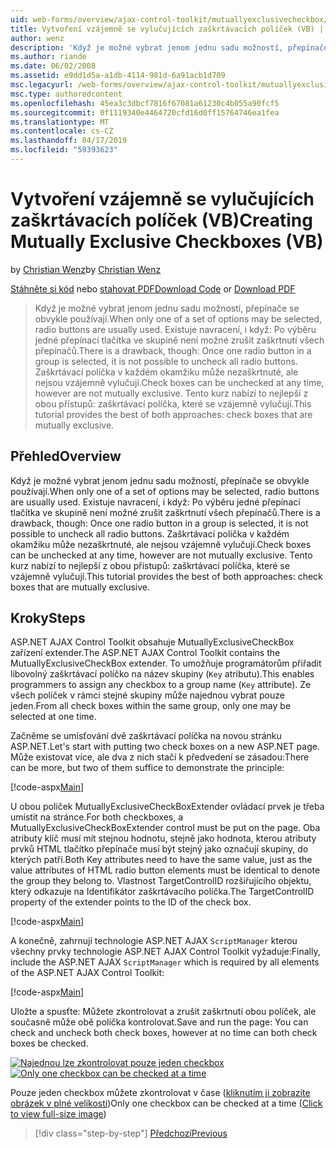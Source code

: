 ```yaml
---
uid: web-forms/overview/ajax-control-toolkit/mutuallyexclusivecheckbox/creating-mutually-exclusive-checkboxes-vb
title: Vytvoření vzájemně se vylučujících zaškrtávacích políček (VB) | Dokumentace Microsoftu
author: wenz
description: 'Když je možné vybrat jenom jednu sadu možností, přepínače se obvykle používají. Existuje navracení, i když: Jednou jednu skupinu je přepínač vybrán...'
ms.author: riande
ms.date: 06/02/2008
ms.assetid: e9dd1d5a-a1db-4114-981d-6a91acb1d709
msc.legacyurl: /web-forms/overview/ajax-control-toolkit/mutuallyexclusivecheckbox/creating-mutually-exclusive-checkboxes-vb
msc.type: authoredcontent
ms.openlocfilehash: 45ea3c3dbcf7816f67081a61230c4b055a90fcf5
ms.sourcegitcommit: 0f1119340e4464720cfd16d0ff15764746ea1fea
ms.translationtype: MT
ms.contentlocale: cs-CZ
ms.lasthandoff: 04/17/2019
ms.locfileid: "59393623"
---
```

# <a name="creating-mutually-exclusive-checkboxes-vb"></a><span data-ttu-id="36933-104">Vytvoření vzájemně se vylučujících zaškrtávacích políček (VB)</span><span class="sxs-lookup"><span data-stu-id="36933-104">Creating Mutually Exclusive Checkboxes (VB)</span></span>

<span data-ttu-id="36933-105">by [Christian Wenz](https://github.com/wenz)</span><span class="sxs-lookup"><span data-stu-id="36933-105">by [Christian Wenz](https://github.com/wenz)</span></span>

<span data-ttu-id="36933-106">[Stáhněte si kód](http://download.microsoft.com/download/9/3/f/93f8daea-bebd-4821-833b-95205389c7d0/MutuallyExclusiveCheckBox0.vb.zip) nebo [stahovat PDF](http://download.microsoft.com/download/b/6/a/b6ae89ee-df69-4c87-9bfb-ad1eb2b23373/mutuallyexclusivecheckbox0VB.pdf)</span><span class="sxs-lookup"><span data-stu-id="36933-106">[Download Code](http://download.microsoft.com/download/9/3/f/93f8daea-bebd-4821-833b-95205389c7d0/MutuallyExclusiveCheckBox0.vb.zip) or [Download PDF](http://download.microsoft.com/download/b/6/a/b6ae89ee-df69-4c87-9bfb-ad1eb2b23373/mutuallyexclusivecheckbox0VB.pdf)</span></span>

> <span data-ttu-id="36933-107">Když je možné vybrat jenom jednu sadu možností, přepínače se obvykle používají.</span><span class="sxs-lookup"><span data-stu-id="36933-107">When only one of a set of options may be selected, radio buttons are usually used.</span></span> <span data-ttu-id="36933-108">Existuje navracení, i když: Po výběru jedné přepínací tlačítka ve skupině není možné zrušit zaškrtnutí všech přepínačů.</span><span class="sxs-lookup"><span data-stu-id="36933-108">There is a drawback, though: Once one radio button in a group is selected, it is not possible to uncheck all radio buttons.</span></span> <span data-ttu-id="36933-109">Zaškrtávací políčka v každém okamžiku může nezaškrtnuté, ale nejsou vzájemně vylučují.</span><span class="sxs-lookup"><span data-stu-id="36933-109">Check boxes can be unchecked at any time, however are not mutually exclusive.</span></span> <span data-ttu-id="36933-110">Tento kurz nabízí to nejlepší z obou přístupů: zaškrtávací políčka, které se vzájemně vylučují.</span><span class="sxs-lookup"><span data-stu-id="36933-110">This tutorial provides the best of both approaches: check boxes that are mutually exclusive.</span></span>


## <a name="overview"></a><span data-ttu-id="36933-111">Přehled</span><span class="sxs-lookup"><span data-stu-id="36933-111">Overview</span></span>

<span data-ttu-id="36933-112">Když je možné vybrat jenom jednu sadu možností, přepínače se obvykle používají.</span><span class="sxs-lookup"><span data-stu-id="36933-112">When only one of a set of options may be selected, radio buttons are usually used.</span></span> <span data-ttu-id="36933-113">Existuje navracení, i když: Po výběru jedné přepínací tlačítka ve skupině není možné zrušit zaškrtnutí všech přepínačů.</span><span class="sxs-lookup"><span data-stu-id="36933-113">There is a drawback, though: Once one radio button in a group is selected, it is not possible to uncheck all radio buttons.</span></span> <span data-ttu-id="36933-114">Zaškrtávací políčka v každém okamžiku může nezaškrtnuté, ale nejsou vzájemně vylučují.</span><span class="sxs-lookup"><span data-stu-id="36933-114">Check boxes can be unchecked at any time, however are not mutually exclusive.</span></span> <span data-ttu-id="36933-115">Tento kurz nabízí to nejlepší z obou přístupů: zaškrtávací políčka, které se vzájemně vylučují.</span><span class="sxs-lookup"><span data-stu-id="36933-115">This tutorial provides the best of both approaches: check boxes that are mutually exclusive.</span></span>

## <a name="steps"></a><span data-ttu-id="36933-116">Kroky</span><span class="sxs-lookup"><span data-stu-id="36933-116">Steps</span></span>

<span data-ttu-id="36933-117">ASP.NET AJAX Control Toolkit obsahuje MutuallyExclusiveCheckBox zařízení extender.</span><span class="sxs-lookup"><span data-stu-id="36933-117">The ASP.NET AJAX Control Toolkit contains the MutuallyExclusiveCheckBox extender.</span></span> <span data-ttu-id="36933-118">To umožňuje programátorům přiřadit libovolný zaškrtávací políčko na název skupiny (`Key` atributu).</span><span class="sxs-lookup"><span data-stu-id="36933-118">This enables programmers to assign any checkbox to a group name (`Key` attribute).</span></span> <span data-ttu-id="36933-119">Ze všech políček v rámci stejné skupiny může najednou vybrat pouze jeden.</span><span class="sxs-lookup"><span data-stu-id="36933-119">From all check boxes within the same group, only one may be selected at one time.</span></span>

<span data-ttu-id="36933-120">Začněme se umísťování dvě zaškrtávací políčka na novou stránku ASP.NET.</span><span class="sxs-lookup"><span data-stu-id="36933-120">Let's start with putting two check boxes on a new ASP.NET page.</span></span> <span data-ttu-id="36933-121">Může existovat více, ale dva z nich stačí k předvedení se zásadou:</span><span class="sxs-lookup"><span data-stu-id="36933-121">There can be more, but two of them suffice to demonstrate the principle:</span></span>

[!code-aspx[Main](creating-mutually-exclusive-checkboxes-vb/samples/sample1.aspx)]

<span data-ttu-id="36933-122">U obou políček MutuallyExclusiveCheckBoxExtender ovládací prvek je třeba umístit na stránce.</span><span class="sxs-lookup"><span data-stu-id="36933-122">For both checkboxes, a MutuallyExclusiveCheckBoxExtender control must be put on the page.</span></span> <span data-ttu-id="36933-123">Oba atributy klíč musí mít stejnou hodnotu, stejně jako hodnota, kterou atributy prvků HTML tlačítko přepínače musí být stejný jako označují skupiny, do kterých patří.</span><span class="sxs-lookup"><span data-stu-id="36933-123">Both Key attributes need to have the same value, just as the value attributes of HTML radio button elements must be identical to denote the group they belong to.</span></span> <span data-ttu-id="36933-124">Vlastnost TargetControlID rozšiřujícího objektu, který odkazuje na Identifikátor zaškrtávacího políčka.</span><span class="sxs-lookup"><span data-stu-id="36933-124">The TargetControlID property of the extender points to the ID of the check box.</span></span>

[!code-aspx[Main](creating-mutually-exclusive-checkboxes-vb/samples/sample2.aspx)]

<span data-ttu-id="36933-125">A konečně, zahrnují technologie ASP.NET AJAX `ScriptManager` kterou všechny prvky technologie ASP.NET AJAX Control Toolkit vyžaduje:</span><span class="sxs-lookup"><span data-stu-id="36933-125">Finally, include the ASP.NET AJAX `ScriptManager` which is required by all elements of the ASP.NET AJAX Control Toolkit:</span></span>

[!code-aspx[Main](creating-mutually-exclusive-checkboxes-vb/samples/sample3.aspx)]

<span data-ttu-id="36933-126">Uložte a spusťte: Můžete zkontrolovat a zrušit zaškrtnutí obou políček, ale současně může obě políčka kontrolovat.</span><span class="sxs-lookup"><span data-stu-id="36933-126">Save and run the page: You can check and uncheck both check boxes, however at no time can both check boxes be checked.</span></span>


<span data-ttu-id="36933-127">[![Najednou lze zkontrolovat pouze jeden checkbox](creating-mutually-exclusive-checkboxes-vb/_static/image2.png)](creating-mutually-exclusive-checkboxes-vb/_static/image1.png)</span><span class="sxs-lookup"><span data-stu-id="36933-127">[![Only one checkbox can be checked at a time](creating-mutually-exclusive-checkboxes-vb/_static/image2.png)](creating-mutually-exclusive-checkboxes-vb/_static/image1.png)</span></span>

<span data-ttu-id="36933-128">Pouze jeden checkbox můžete zkontrolovat v čase ([kliknutím ji zobrazíte obrázek v plné velikosti](creating-mutually-exclusive-checkboxes-vb/_static/image3.png))</span><span class="sxs-lookup"><span data-stu-id="36933-128">Only one checkbox can be checked at a time ([Click to view full-size image](creating-mutually-exclusive-checkboxes-vb/_static/image3.png))</span></span>

> [!div class="step-by-step"]
> [<span data-ttu-id="36933-129">Předchozí</span><span class="sxs-lookup"><span data-stu-id="36933-129">Previous</span></span>](creating-mutually-exclusive-checkboxes-cs.md)

